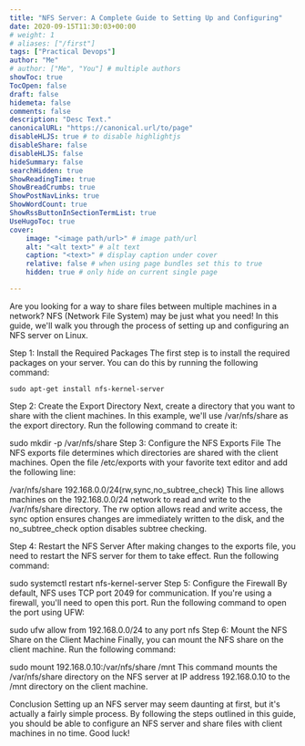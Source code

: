 ```yaml
---
title: "NFS Server: A Complete Guide to Setting Up and Configuring"
date: 2020-09-15T11:30:03+00:00
# weight: 1
# aliases: ["/first"]
tags: ["Practical Devops"]
author: "Me"
# author: ["Me", "You"] # multiple authors
showToc: true
TocOpen: false
draft: false
hidemeta: false
comments: false
description: "Desc Text."
canonicalURL: "https://canonical.url/to/page"
disableHLJS: true # to disable highlightjs
disableShare: false
disableHLJS: false
hideSummary: false
searchHidden: true
ShowReadingTime: true
ShowBreadCrumbs: true
ShowPostNavLinks: true
ShowWordCount: true
ShowRssButtonInSectionTermList: true
UseHugoToc: true
cover:
    image: "<image path/url>" # image path/url
    alt: "<alt text>" # alt text
    caption: "<text>" # display caption under cover
    relative: false # when using page bundles set this to true
    hidden: true # only hide on current single page

---
```

    
    
    
Are you looking for a way to share files between multiple machines in a network? NFS (Network File System) may be just what you need! In this guide, we'll walk you through the process of setting up and configuring an NFS server on Linux.

Step 1: Install the Required Packages
The first step is to install the required packages on your server. You can do this by running the following command:
    
    sudo apt-get install nfs-kernel-server
    
    
Step 2: Create the Export Directory
Next, create a directory that you want to share with the client machines. In this example, we'll use /var/nfs/share as the export directory. Run the following command to create it:



sudo mkdir -p /var/nfs/share
Step 3: Configure the NFS Exports File
The NFS exports file determines which directories are shared with the client machines. Open the file /etc/exports with your favorite text editor and add the following line:



/var/nfs/share 192.168.0.0/24(rw,sync,no_subtree_check)
This line allows machines on the 192.168.0.0/24 network to read and write to the /var/nfs/share directory. The rw option allows read and write access, the sync option ensures changes are immediately written to the disk, and the no_subtree_check option disables subtree checking.

Step 4: Restart the NFS Server
After making changes to the exports file, you need to restart the NFS server for them to take effect. Run the following command:


sudo systemctl restart nfs-kernel-server
Step 5: Configure the Firewall
By default, NFS uses TCP port 2049 for communication. If you're using a firewall, you'll need to open this port. Run the following command to open the port using UFW:


sudo ufw allow from 192.168.0.0/24 to any port nfs
Step 6: Mount the NFS Share on the Client Machine
Finally, you can mount the NFS share on the client machine. Run the following command:


sudo mount 192.168.0.10:/var/nfs/share /mnt
This command mounts the /var/nfs/share directory on the NFS server at IP address 192.168.0.10 to the /mnt directory on the client machine.

Conclusion
Setting up an NFS server may seem daunting at first, but it's actually a fairly simple process. By following the steps outlined in this guide, you should be able to configure an NFS server and share files with client machines in no time. Good luck!    
